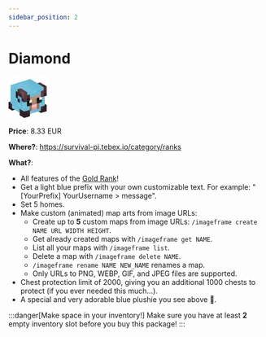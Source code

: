 ```yaml
---
sidebar_position: 2
---
```


# Diamond
![11520](a20583f19a03490c1efa4506a593985e948ec25c.jpg)

**Price**: 8.33 EUR

**Where?**: https://survival-pi.tebex.io/category/ranks

**What?**:
- All features of the [Gold Rank](gold.md)!
- Get a light blue prefix with your own customizable text. For example: "[YourPrefix] YourUsername > message".
- Set 5 homes.
- Make custom (animated) map arts from image URLs:
    - Create up to **5** custom maps from image URLs: `/imageframe create NAME URL WIDTH HEIGHT`. 
    - Get already created maps with `/imageframe get NAME`. 
    - List all your maps with `/imageframe list`. 
    - Delete a map with `/imageframe delete NAME`. 
    - `/imageframe rename NAME NEW_NAME` renames a map. 
    - Only URLs to PNG, WEBP, GIF, and JPEG files are supported.
- Chest protection limit of 2000, giving you an additional 1000 chests to protect (if you ever needed this much...).
- A special and very adorable blue plushie you see above 🥹.

:::danger[Make space in your inventory!]
Make sure you have at least **2** empty inventory slot before you buy this package!
:::